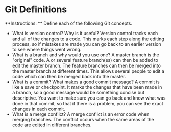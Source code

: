 # Git Definitions

**Instructions: ** Define each of the following Git concepts.

* What is version control?  Why is it useful?
	Version control tracks each and all of the changes to a code. This marks each step along the editing process, so if mistakes are made you can go back to an earlier version to see where things went wrong.
* What is a branch and why would you use one?
	A master branch is the "original" code. A or several feature branch(es) can then be added to edit the master branch. The feature branches can then be merged into the master branch at different times. This allows several people to edit a code which can then be merged back into the master.
* What is a commit? What makes a good commit message?
	A commit is like a save or checkpoint. It marks the changes that have been made in a branch, so a good message would be something concise but descriptive. You want to make sure you can go back and know what was done in that commit, so that if there is a problem, you can see the exact changes in each commit.
* What is a merge conflict?
	A merge conflict is an error code when merging branches. The conflict occurs when the same areas of the code are edited in different branches.